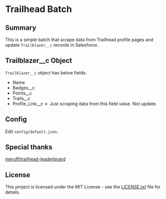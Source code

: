 # Trailhead Batch

## Summary

This is a simple batch that scrape data from Trailhead profile pages and update `Trailblazer__c` records in Salesforce.

## Trailblazer__c Object

`Trailblazer__c` object has below fields.

- Name
- Badges__c
- Points__c
- Trails__c
- Profile_Link__c <- Just scraping data from this field value. Not update.

## Config

Edit `config/default.json`.

## Special thanks

[meruff/trailhead\-leaderboard](https://github.com/meruff/trailhead-leaderboard)

## License

This project is licensed under the MIT License - see the [LICENSE.txt](LICENSE.txt) file for details.
